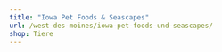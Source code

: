 ```yaml
---
title: "Iowa Pet Foods & Seascapes"
url: /west-des-moines/iowa-pet-foods-und-seascapes/
shop: Tiere
---
```

